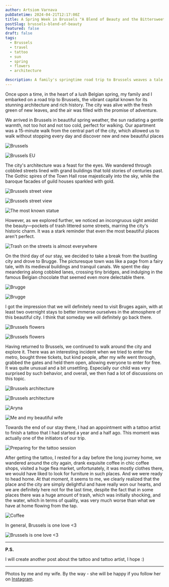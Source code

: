 ```yaml
---
author: Artsiom Varnava
pubDatetime: 2024-04-21T12:17:00Z
title: A Spring Week in Brussels "A Blend of Beauty and the Bittersweet"
postSlug: brussels-blend-of-beauty
featured: false
draft: false
tags:
  - Brussels
  - travel
  - tattoo
  - sun
  - spring
  - flowers
  - architecture

description: A family's springtime road trip to Brussels weaves a tale of architectural splendor, cultural indulgence, and the poignant beauty found amidst the city's imperfections.
---
```


Once upon a time, in the heart of a lush Belgian spring, my family and I embarked on a road trip to Brussels, the vibrant capital known for its stunning architecture and rich history. The city was alive with the fresh green of new leaves, and the air was filled with the promise of adventure.

We arrived in Brussels in beautiful spring weather, the sun radiating a gentle warmth, not too hot and not too cold, perfect for walking. Our apartment was a 15-minute walk from the central part of the city, which allowed us to walk without stopping every day and discover new and new beautiful places

![Brussels](./brussels-01.jpeg)

![Brussels EU](./brussels-02.jpg)

The city's architecture was a feast for the eyes. We wandered through cobbled streets lined with grand buildings that told stories of centuries past. The Gothic spires of the Town Hall rose majestically into the sky, while the baroque facades of guild houses sparkled with gold.

![Brussels street view](./brussels-03.jpg)

![Brussels street view](./brussels-04.jpg)

![The most known statue](./brussels-05.jpg)

However, as we explored further, we noticed an incongruous sight amidst the beauty—pockets of trash littered some streets, marring the city's historic charm. It was a stark reminder that even the most beautiful places aren't perfect.

![Trash on the streets is almost everywhere](./trash.jpeg)

On the third day of our stay, we decided to take a break from the bustling city and drove to Brugge. The picturesque town was like a page from a fairy tale, with its medieval buildings and tranquil canals. We spent the day meandering along cobbled lanes, crossing tiny bridges, and indulging in the famous Belgian chocolate that seemed even more delectable there.

![Brugge](./brugge.jpeg)

![Brugge](./brugge2.jpeg)

I got the impression that we will definitely need to visit Bruges again, with at least two overnight stays to better immerse ourselves in the atmosphere of this beautiful city. I think that someday we will definitely go back there.

![Brussels flowers](./brussels-06.jpg)

![Brussels flowers](./brussels-07.jpg)

Having returned to Brussels, we continued to walk around the city and explore it. There was an interesting incident when we tried to enter the metro, bought three tickets, but kind people, after my wife went through, grabbed the gates and held them open, allowing everyone to enter for free. It was quite unusual and a bit unsettling. Especially our child was very surprised by such behavior, and overall, we then had a lot of discussions on this topic.

![Brussels architecture](./brussels-08.jpeg)

![Brussels architecture](./brussels-09.jpg)

![Aryna](./brussels-aryna.jpg)

![Me and my beautiful wife](./brussels-we.jpeg)

Towards the end of our stay there, I had an appointment with a tattoo artist to finish a tattoo that I had started a year and a half ago. This moment was actually one of the initiators of our trip.

![Preparing for the tattoo session](./tattoo.jpeg)

After getting the tattoo, I rested for a day before the long journey home, we wandered around the city again, drank exquisite coffee in chic coffee shops, visited a huge flea market, unfortunately, it was mostly clothes there, we would have liked to look for furniture in such places. And we were ready to head home. At that moment, it seems to me, we clearly realized that the place and the city are simply delightful and have really won our hearts, and we are definitely here not for the last time, despite the fact that in some places there was a huge amount of trash, which was initially shocking, and the water, which in terms of quality, was very much worse than what we have at home flowing from the tap.

![Coffee](./coffe.jpeg)

In general, Brussels is one love <3

![Brussels is one love <3](./love-brussels.jpeg)

---

**P.S.**

I will create another post about the tattoo and tattoo artist, I hope :)

---

Photos by me and my wife. By the way - she will be happy if you follow her on [Instagram](https://www.instagram.com/dream_quarter/).
